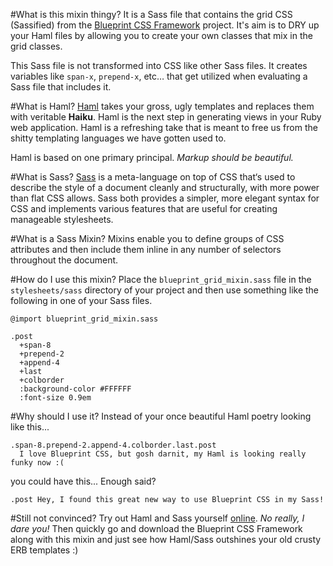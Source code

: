 #What is this mixin thingy?
It is a Sass file that contains the grid CSS (Sassified) from the
[Blueprint CSS Framework](http://www.blueprintcss.org) project.  It's aim
is to DRY up your Haml files by allowing you to create your own classes
that mix in the grid classes.

This Sass file is not transformed into CSS like other Sass files.
It creates variables like `span-x`, `prepend-x`, etc… that get utilized when 
evaluating a Sass file that includes it.

#What is Haml?
[Haml](http://haml.hamptoncatlin.com) takes your gross, ugly templates and
replaces them with veritable **Haiku**. Haml is the next step in generating
views in your Ruby web application. Haml is a refreshing take that is meant to
free us from the shitty templating languages we have gotten used to.

Haml is based on one primary principal. _Markup should be beautiful._

#What is Sass?
[Sass](http://haml.hamptoncatlin.com/docs/rdoc/classes/Sass.html) is a
meta-language on top of CSS that‘s used to describe the style of a document
cleanly and structurally, with more power than flat CSS allows. Sass both
provides a simpler, more elegant syntax for CSS and implements various
features that are useful for creating manageable stylesheets.

#What is a Sass Mixin?
Mixins enable you to define groups of CSS attributes and then
include them inline in any number of selectors throughout the document. 

#How do I use this mixin?
Place the `blueprint_grid_mixin.sass` file in the `stylesheets/sass` directory of your project and then use something like the following in one of your Sass files.

    @import blueprint_grid_mixin.sass
    
    .post
      +span-8
      +prepend-2
      +append-4
      +last
      +colborder
      :background-color #FFFFFF
      :font-size 0.9em
      
#Why should I use it?
Instead of your once beautiful Haml poetry looking like this...

    .span-8.prepend-2.append-4.colborder.last.post
      I love Blueprint CSS, but gosh darnit, my Haml is looking really funky now :(
      
you could have this...  Enough said?

    .post Hey, I found this great new way to use Blueprint CSS in my Sass!

#Still not convinced?
Try out Haml and Sass yourself [online](http://lab.hamptoncatlin.com).
_No really, I dare you!_  Then quickly go and download the Blueprint CSS Framework along with
this mixin and just see how Haml/Sass outshines your old crusty ERB templates :)